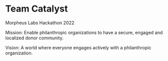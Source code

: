 # Team Catalyst
Morpheus Labs Hackathon 2022

Mission: Enable philanthropic organizations to have a secure, engaged and localized donor community.

Vision: A world where everyone engages actively with a philanthropic organization.


